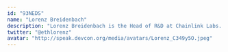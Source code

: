 ```yaml
---
id: "93NEDS"
name: "Lorenz Breidenbach"
description: "Lorenz Breidenbach is the Head of R&D at Chainlink Labs. He is a security researcher and former BRIDGE fellow from ETH Zürich and IC3.  He's been working on Ethereum-adjacent research since 2017 on projects such as Flashboys 2.0, libsubmarine, GasToken.io, and \"Enter the Hydra\"."
twitter: "@ethlorenz"
avatar: "http://speak.devcon.org/media/avatars/Lorenz_C349y5O.jpeg"
---
```

